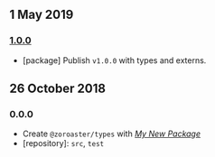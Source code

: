 ## 1 May 2019

### [1.0.0](https://github.com/contexttesting/types/compare/v0.0.0...v1.0.0)

- [package] Publish `v1.0.0` with types and externs.

## 26 October 2018

### 0.0.0

- Create `@zoroaster/types` with [_My New Package_](https://mnpjs.org)
- [repository]: `src`, `test`
